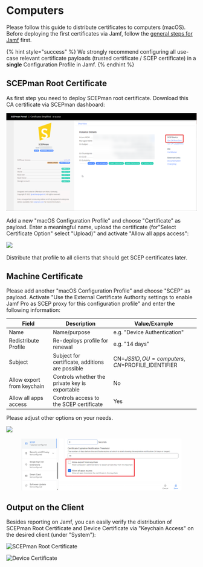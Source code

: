 # Computers

Please follow this guide to distribute certificates to computers (macOS). Before deploying the first certificates via Jamf, follow the [general steps for Jamf](general.md) first.

{% hint style="success" %}
We strongly recommend configuring all use-case relevant certificate payloads (trusted certificate / SCEP certificate) in a **single** Configuration Profile in Jamf.
{% endhint %}

## SCEPman Root Certificate

As first step you need to deploy SCEPman root certificate. Download this CA certificate via SCEPman dashboard:

![](<../../.gitbook/assets/SCEPmanHomePage (2).png>)

Add a new "macOS Configuration Profile" and choose "Certificate" as payload. Enter a meaningful name, upload the certificate (for"Select Certificate Option" select "Upload)" and activate "Allow all apps access":

![](<../../.gitbook/assets/image (29).png>)

Distribute that profile to all clients that should get SCEP certificates later.

## Machine Certificate

Please add another "macOS Configuration Profile" and choose "SCEP" as payload. Activate "Use the External Certificate Authority settings to enable Jamf Pro as SCEP proxy for this configuration profile" and enter the following information:

| Field                      | Description                                     | Value/Example                                  |
| -------------------------- | ----------------------------------------------- | ---------------------------------------------- |
| Name                       | Name/purpose                                    | e.g. "Device Authentication"                   |
| Redistribute Profile       | Re-deploys profile for renewal                  | e.g. "14 days"                                 |
| Subject                    | Subject for certificate, additions are possible | CN=$JSSID,OU=computers,CN=$PROFILE\_IDENTIFIER |
| Allow export from keychain | Controls whether the private key is exportable  | No                                             |
| Allow all apps access      | Controls access to the SCEP certificate         | Yes                                            |

Please adjust other options on your needs.

![](<../../.gitbook/assets/image (21) (1).png>)

<figure><img src="../../.gitbook/assets/image (6) (1).png" alt=""><figcaption></figcaption></figure>

## Output on the Client

Besides reporting on Jamf, you can easily verify the distribution of SCEPman Root Certificate and Device Certificate via "Keychain Access" on the desired client (under "System"):

![SCEPman Root Certificate](<../../.gitbook/assets/image (31).png>)

![Device Certificate](<../../.gitbook/assets/image (32).png>)
